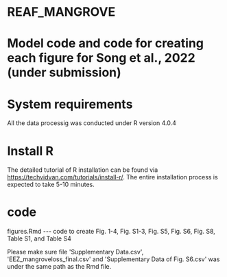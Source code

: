# REAF_MANGROVE

# Model code and code for creating each figure for Song et al., 2022 (under submission)

# System requirements
All the data processig was conducted under R version 4.0.4

# Install R
The detailed tutorial of R installation can be found via https://techvidvan.com/tutorials/install-r/. The entire installation process is expected to take 5-10 minutes.

# code
figures.Rmd --- code to create Fig. 1-4, Fig. S1-3, Fig. S5, Fig. S6, Fig. S8, Table S1, and Table S4

Please make sure file 'Supplementary Data.csv', 'EEZ_mangroveloss_final.csv' and 'Supplementary Data of Fig. S6.csv' was under the same path as the Rmd file.

